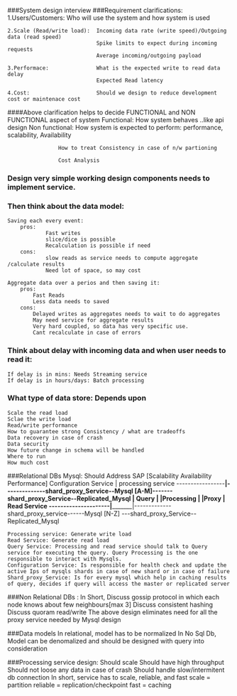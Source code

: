 ###System design interview
###Requirement clarifications:
    1.Users/Customers:          Who will use the system and how system is used

    2.Scale (Read/write load):  Incoming data rate (write speed)/Outgoing data (read speed)
                                Spike limits to expect during incoming requests
                                Average incoming/outgoing payload  

    3.Performace:               What is the expected write to read data delay
                                Expected Read latency 

    4.Cost:                     Should we design to reduce development cost or maintenace cost
    
####Above clarification helps to decide FUNCTIONAL and NON FUNCTIONAL aspect of system
    Functional: How system behaves ..like api design
    Non functional: How system is expected to perform: 
                        performance, scalability, Availability

                    How to treat Consistency in case of n/w partioning

                    Cost Analysis

### Design very simple working design components needs to implement service.
    
### Then think about the data model:
    Saving each every event:
        pros:
                Fast writes
                slice/dice is possible
                Recalculation is possible if need
        cons:
                slow reads as service needs to compute aggregate /calculate results
                Need lot of space, so may cost

    Aggregate data over a perios and then saving it:
        pros:
            Fast Reads
            Less data needs to saved
        cons:
            Delayed writes as aggregates needs to wait to do aggregates
            May need service for aggregate results
            Very hard coupled, so data has very specific use.
            Cant recalculate in case of errors

### Think about delay with incoming data and when user needs to read it:
    If delay is in mins: Needs Streaming service
    If delay is in hours/days: Batch processing

### What type of data store: Depends upon
    Scale the read load
    Sclae the write load
    Read/write performance
    How to guarantee strong Consistency / what are tradeoffs
    Data recovery in case of crash
    Data security
    How future change in schema will be handled
    Where to run
    How much cost

###Relational DBs Mysql: Should Address SAP [Scalability Availability Performance]
                                        Configuration Service
                                            |
    processing service -----------------____|____________--------------shard_proxy_Service--Mysql [A-M]-------shard_proxy_Service--Replicated_Mysql
                                        |  Query        |
                                        |Processing     |
                                        |Proxy          |
    Read Service   ---------------------|_______________|-------------shard_proxy_service------Mysql [N-Z] ---shard_proxy_Service--Replicated_Mysql
    
    Processing service: Generate write load
    Read Service: Generate read load
    Query Service: Processing and read service should talk to Query service for executing the query. Query Processing is the one responsible to interact with Mysqls.
    Configuration Service: Is responsible for health check and update the active Ips of mysqls shards in case of new shard or in case of failure
    Shard_proxy_Service: Is for every mysql which help in caching results of query, decides if query will access the master or replicated server


###Non Relational DBs :
    In Short,   Discuss gossip protocol in which each node knows about few neighbours[max 3]
                Discuss consistent hashing
                Discuss quoram read/write
    The above design eliminates need for all the proxy service needed by Mysql design

###Data models
    In relational, model has to be normalized
    In No Sql Db, Model can be denomalized and should be designed with query into consideration

###Processing service design: 
    Should scale
    Should have high throughput
    Should not loose any data in case of crash
    Should handle slow/intermitent db connection
    In short, service has to scale, reliable, and fast
            scale = partition
            reliable = replication/checkpoint
            fast = caching
